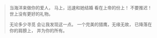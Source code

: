 >当海洋来做你的爱人，
马上，迅速和她结婚
看在上帝的份上！
不要推迟！
世上没有更好的礼物。
>
>无论多少寻觅
会让我发现这一点。
一个完美的猎鹰，无缘无故，
已降落在你的肩膀上，
并为你的所有。
